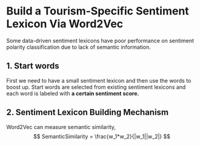 #   Build a Tourism-Specific Sentiment Lexicon Via Word2Vec
Some data-driven sentiment lexicons have poor performance on sentiment polarity
classification due to lack of semantic information.  

## 1. Start words

First we need to have a small sentiment lexicon and then use the words to boost up.  Start words are selected from existing sentiment lexicons and each word is labeled with **a certain sentiment score.**



## 2. Sentiment Lexicon Building Mechanism  

Word2Vec can measure semantic similarity,
$$
SemanticSimilarity = \frac{w_1*w_2}{|w_1||w_2|}
$$


  